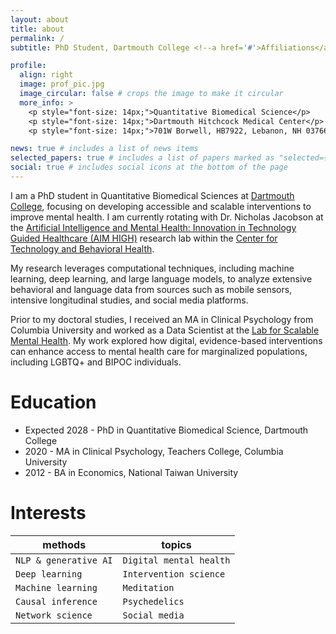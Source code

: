 ```yaml
---
layout: about
title: about
permalink: /
subtitle: PhD Student, Dartmouth College <!--a href='#'>Affiliations</a--> 

profile:
  align: right
  image: prof_pic.jpg
  image_circular: false # crops the image to make it circular
  more_info: >
    <p style="font-size: 14px;">Quantitative Biomedical Science</p>
    <p style="font-size: 14px;">Dartmouth Hitchcock Medical Center</p>
    <p style="font-size: 14px;">701W Borwell, HB7922, Lebanon, NH 03766</p>

news: true # includes a list of news items
selected_papers: true # includes a list of papers marked as "selected={true}"
social: true # includes social icons at the bottom of the page
---
```


I am a PhD student in Quantitative Biomedical Sciences at [Dartmouth College](https://geiselmed.dartmouth.edu/qbs/), focusing on developing accessible and scalable interventions to improve mental health. I am currently rotating with Dr. Nicholas Jacobson at the [Artificial Intelligence and Mental Health: Innovation in Technology Guided Healthcare (AIM HIGH)](https://geiselmed.dartmouth.edu/jacobsonlab/) research lab within the [Center for Technology and Behavioral Health](https://www.c4tbh.org/).

My research leverages computational techniques, including machine learning, deep learning, and large language models, to analyze extensive behavioral and language data from sources such as mobile sensors, intensive longitudinal studies, and social media platforms. 

Prior to my doctoral studies, I received an MA in Clinical Psychology from Columbia University and worked as a Data Scientist at the [Lab for Scalable Mental Health](https://www.schleiderlab.org/). My work explored how digital, evidence-based interventions can enhance access to mental health care for marginalized populations, including LGBTQ+ and BIPOC individuals. 

# Education
- Expected 2028 - PhD in Quantitative Biomedical Science, Dartmouth College
- 2020 - MA in Clinical Psychology, Teachers College, Columbia University
- 2012 - BA in Economics, National Taiwan University

# Interests

| **methods**                              | **topics**                        |
|------------------------------------------|-----------------------------------------|
| `NLP & generative AI` | `Digital mental health`                             |
| `Deep learning`       | `Intervention science`                      |
| `Machine learning`                         | `Meditation`                |
| `Causal inference`                         | `Psychedelics`                            |
| `Network science`                         | `Social media`                            |

